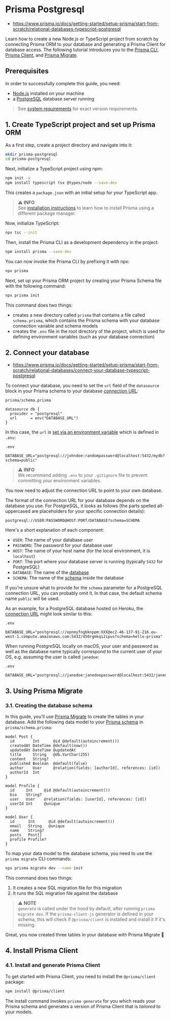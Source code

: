 # Prisma Postgresql
- https://www.prisma.io/docs/getting-started/setup-prisma/start-from-scratch/relational-databases-typescript-postgresql

Learn how to create a new Node.js or TypeScript project from scratch by connecting Prisma ORM to your database and generating a Prisma Client for database access. The following tutorial introduces you to the [Prisma CLI](https://www.prisma.io/docs/orm/tools/prisma-cli), [Prisma Client](https://www.prisma.io/docs/orm/prisma-client), and [Prisma Migrate](https://www.prisma.io/docs/orm/prisma-migrate).

## Prerequisites

In order to successfully complete this guide, you need:

- [Node.js](https://nodejs.org/en/) installed on your machine
- a [PostgreSQL](https://www.postgresql.org/) database server running

> See [system requirements](https://www.prisma.io/docs/orm/reference/system-requirements) for exact version requirements.

## 1. Create TypeScript project and set up Prisma ORM

As a first step, create a project directory and navigate into it:

```bash
mkdir prisma-postgresql
cd prisma-postgresql
```

Next, initialize a TypeScript project using npm:

```bash
npm init -y
npm install typescript tsx @types/node --save-dev
```

This creates a `package.json` with an initial setup for your TypeScript app.

> ⚠️ **INFO**  
> See [installation instructions](https://www.prisma.io/docs/orm/tools/prisma-cli#installation) to learn how to install Prisma using a different package manager.

Now, initialize TypeScript:

```bash
npx tsc --init
```

Then, install the Prisma CLI as a development dependency in the project:

```bash
npm install prisma --save-dev
```

You can now invoke the Prisma CLI by prefixing it with npx:

```bash
npx prisma
```

Next, set up your Prisma ORM project by creating your Prisma Schema file with the following command:

```bash
npx prisma init
```

This command does two things:

- creates a new directory called `prisma` that contains a file called `schema.prisma`, which contains the Prisma schema with your database connection variable and schema models
- creates the `.env` file in the root directory of the project, which is used for defining environment variables (such as your database connection)

## 2. Connect your database
- https://www.prisma.io/docs/getting-started/setup-prisma/start-from-scratch/relational-databases/connect-your-database-typescript-postgresql

To connect your database, you need to set the `url` field of the `datasource` block in your Prisma schema to your database [connection URL](https://www.prisma.io/docs/orm/reference/connection-urls):

`prisma/schema.prisma`
``` prisma
datasource db {
  provider = "postgresql"
  url      = env("DATABASE_URL")
}
``` 

In this case, the `url` is [set via an environment variable](https://www.prisma.io/docs/orm/more/development-environment/environment-variables) which is defined in `.env`:

`.env`
``` 
DATABASE_URL="postgresql://johndoe:randompassword@localhost:5432/mydb?schema=public"
```

> ⚠️ **INFO**  
> We recommend adding `.env` to your `.gitignore` file to prevent committing your environment variables.

You now need to adjust the connection URL to point to your own database.

The format of the connection URL for your database depends on the database you use. For PostgreSQL, it looks as follows (the parts spelled all-uppercased are placeholders for your specific connection details):

```
postgresql://USER:PASSWORD@HOST:PORT/DATABASE?schema=SCHEMA
```

Here's a short explanation of each component:

- `USER`: The name of your database user
- `PASSWORD`: The password for your database user
- `HOST`: The name of your host name (for the local environment, it is `localhost`)
- `PORT`: The port where your database server is running (typically `5432` for PostgreSQL)
- `DATABASE`: The name of the [database](https://www.postgresql.org/docs/12/manage-ag-overview.html)
- `SCHEMA`: The name of the [schema](https://www.postgresql.org/docs/12/ddl-schemas.html) inside the database

If you're unsure what to provide for the `schema` parameter for a PostgreSQL connection URL, you can probably omit it. In that case, the default schema name `public` will be used.

As an example, for a PostgreSQL database hosted on Heroku, the [connection URL](https://www.prisma.io/docs/orm/reference/connection-urls) might look similar to this:

`.env`
```
DATABASE_URL="postgresql://opnmyfngbknppm:XXX@ec2-46-137-91-216.eu-west-1.compute.amazonaws.com:5432/d50rgmkqi2ipus?schema=hello-prisma"
```

When running PostgreSQL locally on macOS, your user and password as well as the database name typically correspond to the current user of your OS, e.g. assuming the user is called `janedoe`:

`.env`
```
DATABASE_URL="postgresql://janedoe:janedoepassword@localhost:5432/janedoe
```

## 3. Using Prisma Migrate

### 3.1. Creating the database schema

In this guide, you'll use [Prisma Migrate](https://www.prisma.io/docs/orm/prisma-migrate) to create the tables in your database. Add the following data model to your [Prisma schema](https://www.prisma.io/docs/orm/prisma-schema) in `prisma/schema.prisma`:

``` prisma
model Post {
  id        Int      @id @default(autoincrement())
  createdAt DateTime @default(now())
  updatedAt DateTime @updatedAt
  title     String   @db.VarChar(255)
  content   String?
  published Boolean  @default(false)
  author    User     @relation(fields: [authorId], references: [id])
  authorId  Int
}

model Profile {
  id     Int     @id @default(autoincrement())
  bio    String?
  user   User    @relation(fields: [userId], references: [id])
  userId Int     @unique
}

model User {
  id      Int      @id @default(autoincrement())
  email   String   @unique
  name    String?
  posts   Post[]
  profile Profile?
}
```

To map your data model to the database schema, you need to use the `prisma migrate` CLI commands:

``` bash
npx prisma migrate dev --name init
```

This command does two things:

1. It creates a new SQL migration file for this migration
2. It runs the SQL migration file against the database

> ⚠️ **NOTE** <br>
> `generate` is called under the hood by default, after running `prisma migrate dev`. If the `prisma-client-js` generator is defined in your schema, this will check if `@prisma/client` is installed and install it if it's missing.

Great, you now created three tables in your database with Prisma Migrate 🚀

## 4. Install Prisma Client

### 4.1. Install and generate Prisma Client

To get started with Prisma Client, you need to install the `@prisma/client` package:

``` bash
npm install @prisma/client
```

The install command invokes `prisma generate` for you which reads your Prisma schema and generates a version of Prisma Client that is *tailored* to your models.

